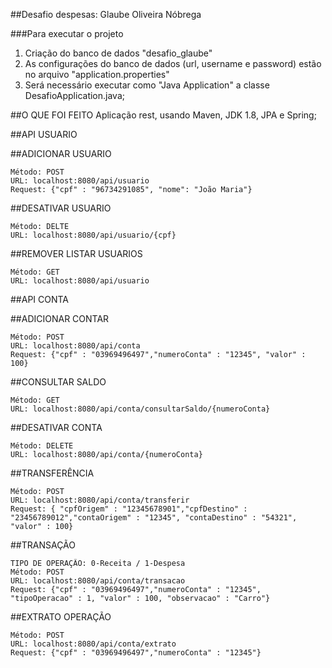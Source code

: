 
##Desafio despesas: Glaube Oliveira Nóbrega

###Para executar o projeto

1. Criação do banco de dados "desafio_glaube"
2. As configurações do banco de dados (url, username e password) estão no arquivo "application.properties"
3. Será necessário executar como "Java Application" a classe DesafioApplication.java;

##O QUE FOI FEITO
Aplicação rest, usando Maven, JDK 1.8, JPA e Spring;

##API USUARIO

##ADICIONAR USUARIO
	
	Método: POST
	URL: localhost:8080/api/usuario
	Request: {"cpf" : "96734291085", "nome": "João Maria"}
	
##DESATIVAR USUARIO

	Método: DELTE
	URL: localhost:8080/api/usuario/{cpf}

##REMOVER LISTAR USUARIOS

	Método: GET
	URL: localhost:8080/api/usuario


##API CONTA

##ADICIONAR CONTAR
	
	Método: POST
	URL: localhost:8080/api/conta
	Request: {"cpf" : "03969496497","numeroConta" : "12345", "valor" : 100}

##CONSULTAR SALDO

	Método: GET
	URL: localhost:8080/api/conta/consultarSaldo/{numeroConta}
	

##DESATIVAR CONTA

	Método: DELETE
	URL: localhost:8080/api/conta/{numeroConta}

##TRANSFERÊNCIA 

	Método: POST
	URL: localhost:8080/api/conta/transferir
	Request: { "cpfOrigem" : "12345678901","cpfDestino" : "23456789012","contaOrigem" : "12345", "contaDestino" : "54321", "valor" : 100}

##TRANSAÇÃO 

	TIPO DE OPERAÇÃO: 0-Receita / 1-Despesa
	Método: POST
	URL: localhost:8080/api/conta/transacao
	Request: {"cpf" : "03969496497","numeroConta" : "12345", "tipoOperacao" : 1, "valor" : 100, "observacao" : "Carro"}
	
##EXTRATO OPERAÇÃO

	Método: POST
	URL: localhost:8080/api/conta/extrato
	Request: {"cpf" : "03969496497","numeroConta" : "12345"}


